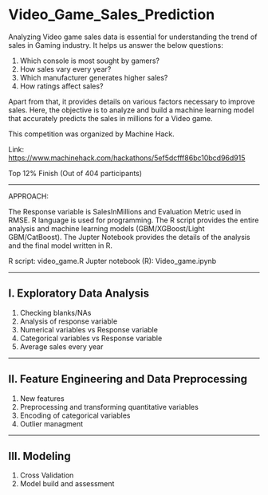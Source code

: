 # Video_Game_Sales_Prediction

Analyzing Video game sales data is essential for understanding the trend of sales in Gaming industry. It helps us answer the below questions:

1. Which console is most sought by gamers?
2. How sales vary every year?
3. Which manufacturer generates higher sales?
4. How ratings affect sales?

Apart from that, it provides details on various factors necessary to improve sales. 
Here, the objective is to analyze and build a machine learning model that accurately predicts the sales in millions for a Video game.

This competition was organized by Machine Hack.

Link: https://www.machinehack.com/hackathons/5ef5dcfff86bc10bcd96d915

Top 12% Finish (Out of 404 participants)

-----------------------------------------------------------------------------------------------------------------------------------------------------

APPROACH:

The Response variable is SalesInMillions and Evaluation Metric used in RMSE.
R language is used for programming.
The R script provides the entire analysis and machine learning models (GBM/XGBoost/Light GBM/CatBoost).
The Jupter Notebook provides the details of the analysis and the final model written in R.

R script: video_game.R
Jupter notebook (R): Video_game.ipynb

-----------------------------------------------------------------------------------------------------------------------------------------------------
I. Exploratory Data Analysis
-----------------------------------------------------------------------------------------------------------------------------------------------------

1. Checking blanks/NAs
2. Analysis of response variable
3. Numerical variables vs Response variable
4. Categorical variables vs Response variable
5. Average sales every year

-----------------------------------------------------------------------------------------------------------------------------------------------------
II. Feature Engineering and Data Preprocessing
-----------------------------------------------------------------------------------------------------------------------------------------------------

1. New features
2. Preprocessing and transforming quantitative variables
3. Encoding of categorical variables
4. Outlier managment

-----------------------------------------------------------------------------------------------------------------------------------------------------
III. Modeling
-----------------------------------------------------------------------------------------------------------------------------------------------------

1. Cross Validation
2. Model build and assessment
